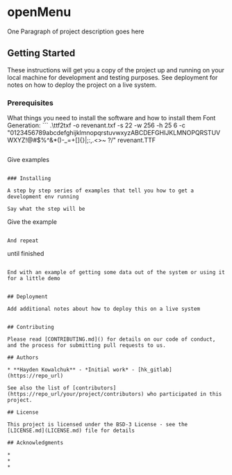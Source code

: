 # openMenu

One Paragraph of project description goes here

## Getting Started

These instructions will get you a copy of the project up and running on your local machine for development and testing purposes. See deployment for notes on how to deploy the project on a live system.

### Prerequisites

What things you need to install the software and how to install them
Font Generation: ```
.\ttf2txf -o revenant.txf -s 22 -w 256 -h 25
6 -c "0123456789abcdefghijklmnopqrstuvwxyzABCDEFGHIJKLMNOPQRSTUVWXYZ!@#$%^&*()-_=+[]{}|;:,.<>~
?/\" revenant.TTF
```
```
Give examples
```

### Installing

A step by step series of examples that tell you how to get a development env running

Say what the step will be

```
Give the example
```

And repeat

```
until finished
```

End with an example of getting some data out of the system or using it for a little demo


## Deployment

Add additional notes about how to deploy this on a live system


## Contributing

Please read [CONTRIBUTING.md]() for details on our code of conduct, and the process for submitting pull requests to us.

## Authors

* **Hayden Kowalchuk** - *Initial work* - [hk_gitlab](https://repo_url)

See also the list of [contributors](https://repo_url/your/project/contributors) who participated in this project.

## License

This project is licensed under the BSD-3 License - see the [LICENSE.md](LICENSE.md) file for details

## Acknowledgments

*
* 
* 
